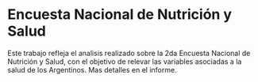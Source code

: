 # Encuesta Nacional de Nutrición y Salud

Este trabajo refleja el analisis realizado sobre la 2da Encuesta Nacional de Nutrición y Salud, con el objetivo de relevar las variables asociadas
a la salud de los Argentinos. Mas detalles en el informe.
